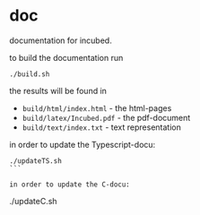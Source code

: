 # doc

documentation for incubed.

to build the documentation run 

```
./build.sh
```

the results will be found in

- `build/html/index.html` -  the html-pages
- `build/latex/Incubed.pdf` -  the pdf-document
- `build/text/index.txt` -  text representation


in order to update the Typescript-docu:

````
./updateTS.sh
```

in order to update the C-docu:

````
./updateC.sh
```
